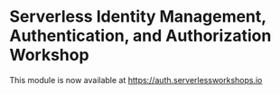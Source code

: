 # Serverless Identity Management, Authentication, and Authorization Workshop

This module is now available at https://auth.serverlessworkshops.io